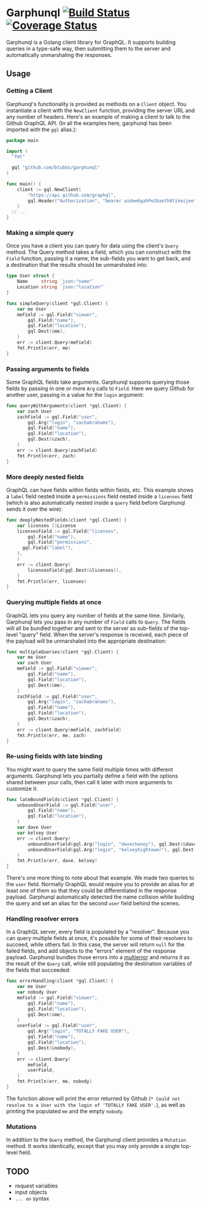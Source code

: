# Garphunql [![Build Status](https://travis-ci.org/btubbs/garphunql.svg?branch=master)](https://travis-ci.org/btubbs/garphunql) [![Coverage Status](https://coveralls.io/repos/github/btubbs/garphunql/badge.svg?branch=master)](https://coveralls.io/github/btubbs/garphunql?branch=master)

Garphunql is a Golang client library for GraphQL.  It supports building queries in a type-safe way,
then submitting them to the server and automatically unmarshaling the responses.

## Usage

### Getting a Client

Garphunql's functionality is provided as methods on a `Client` object.  You instantiate a client
with the `NewClient` function, providing the server URL and any number of headers.  Here's an
example of making a client to talk to the Github GraphQL API.  (In all the examples here, garphunql
has been imported with the `gql` alias.):

```go
package main

import (
  "fmt"

  gql "github.com/btubbs/garphunql"
)

func main() {
	client := gql.NewClient(
		"https://api.github.com/graphql",
		gql.Header("Authorization", "bearer aidee6gahPe1baeth8tikeijeeth0aedaehe"),
	)
  // ...
}
```

### Making a simple query

Once you have a client you can query for data using the client's `Query` method.  The Query method
takes a field, which you can construct with the `Field` function, passing it a name, the sub-fields
you want to get back, and a destination that the results should be unmarshaled into:

```go
type User struct {
	Name     string `json:"name"`
	Location string `json:"location"`
}

func simpleQuery(client *gql.Client) {
	var me User
	meField := gql.Field("viewer",
		gql.Field("name"),
		gql.Field("location"),
		gql.Dest(&me),
	)
	err := client.Query(meField)
	fmt.Println(err, me)
}
```

### Passing arguments to fields

Some GraphQL fields take arguments.  Garphunql supports querying those fields by passing in one or
more `Arg` calls to `Field`.  Here we query Github for another user, passing in a value for the
`login` argument:

```go
func queryWithArguments(client *gql.Client) {
	var zach User
	zachField := gql.Field("user",
		gql.Arg("login", "zachabrahams"),
		gql.Field("name"),
		gql.Field("location"),
		gql.Dest(&zach),
	)
	err := client.Query(zachField)
	fmt.Println(err, zach)
}
```

### More deeply nested fields

GraphQL can have fields within fields within fields, etc.  This example shows a `label` field nested
inside a `permissions` field nested inside a `licenses` field (which is also automatically nested
inside a `query` field before Garphunql sends it over the wire):

```go
func deeplyNestedFields(client *gql.Client) {
	var licenses []License
	licensesField := gql.Field("licenses",
		gql.Field("name"),
		gql.Field("permissions",
      gql.Field("label"),
    ),
	)
	err := client.Query(
		licensesField(gql.Dest(&licenses)),
	)
	fmt.Println(err, licenses)
}
```

### Querying multiple fields at once

GraphQL lets you query any number of fields at the same time.  Similarly, Garphunql lets you pass in
any number of `Field` calls to `Query`.  The fields will all be bundled together and sent to the
server as sub-fields of the top-level "query" field.  When the server's response is received, each
piece of the payload will be unmarshaled into the appropriate destination:

```go
func multipleQueries(client *gql.Client) {
	var me User
	var zach User
	meField := gql.Field("viewer",
		gql.Field("name"),
		gql.Field("location"),
		gql.Dest(&me),
	)
	zachField := gql.Field("user",
		gql.Arg("login", "zachabrahams"),
		gql.Field("name"),
		gql.Field("location"),
		gql.Dest(&zach),
	)
	err := client.Query(meField, zachField)
	fmt.Println(err, me, zach)
}
```

### Re-using fields with late binding

You might want to query the same field multiple times with different arguments.  Garphunql lets you
partially define a field with the options shared between your calls, then call it later with more
arguments to customize it:
```go
func lateBoundFields(client *gql.Client) {
	unboundUserField := gql.Field("user",
		gql.Field("name"),
		gql.Field("location"),
	)
	var dave User
	var kelsey User
	err := client.Query(
		unboundUserField(gql.Arg("login", "davecheney"), gql.Dest(&dave)),
		unboundUserField(gql.Arg("login", "kelseyhightower"), gql.Dest(&kelsey)),
	)
	fmt.Println(err, dave, kelsey)
}

```

There's one more thing to note about that example.  We made two queries to the `user` field.
Normally GraphQL would require you to provide an alias for at least one of them so that they could
be differentiated in the response payload.  Garphunql automatically detected the name collision
while building the query and set an alias for the second `user` field behind the scenes.

### Handling resolver errors

In a GraphQL server, every field is populated by a "resolver".  Because you can query multiple
fields at once, it's possible for some of their resolvers to succeed, while others fail.  In this
case, the server will return `null` for the failed fields, and add objects to the "errors" element
of the response payload.  Garphunql bundles those errors into a
[multierror](https://github.com/hashicorp/go-multierror) and returns it as the result of the `Query`
call, while still populating the destination variables of the fields that succeeded:

```go
func errorHandling(client *gql.Client) {
	var me User
	var nobody User
	meField := gql.Field("viewer",
		gql.Field("name"),
		gql.Field("location"),
		gql.Dest(&me),
	)
	userField := gql.Field("user",
		gql.Arg("login", "TOTALLY FAKE USER"),
		gql.Field("name"),
		gql.Field("location"),
		gql.Dest(&nobody),
	)
	err := client.Query(
		meField,
		userField,
	)
	fmt.Println(err, me, nobody)
}

```

The function above will print the error returned by Github (`* Could not resolve to a User with the
login of 'TOTALLY FAKE USER'.`), as well as printing the populated `me` and the empty `nobody`.

### Mutations

In addition to the `Query` method, the Garphunql client provides a `Mutation` method.  It works
identically, except that you may only provide a single top-level field.

## TODO
- request variables
- input objects
- `... on` syntax
